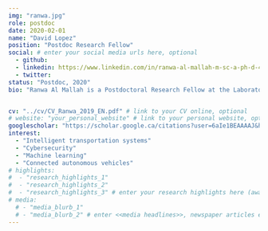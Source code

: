 ```yaml
---
img: "ranwa.jpg"
role: postdoc
date: 2020-02-01
name: "David Lopez"
position: "Postdoc Research Fellow"
social: # enter your social media urls here, optional
  - github:
  - linkedin: https://www.linkedin.com/in/ranwa-al-mallah-m-sc-a-ph-d-42112791/
  - twitter:
status: "Postdoc, 2020"
bio: "Ranwa Al Mallah is a Postdoctoral Research Fellow at the Laboratory of Innovations in Transportation at Ryerson University working under the supervision of Dr. Bilal Farooq. Ranwa completed her Bachelor and Master's degree at Polytechnique Montreal in 2008 and she specialized in telecommunications and networking. She earned her Ph.D. in Computer Science from the department of Computer and Software Engineering in 2018. Her research on vehicular networks and traffic safety and efficiency applications led to her thesis: "Traffic congestion analysis via connected vehicles", where she applied artificial intelligence techniques to solve different problems in this field of application. She has over eight years of industry experience in IT and telecommunications project management. Her current research goal is to develop multidisciplinary, secure and highly intelligent solutions for the planning, design and operation of intelligent transportation systems."


cv: "../cv/CV_Ranwa_2019_EN.pdf" # link to your CV online, optional
# website: "your_personal_website" # link to your personal website, optional
googlescholar: "https://scholar.google.ca/citations?user=6aIe1BEAAAAJ&hl=fr&oi=ao" # link to your google scholar profile, optional
interest:
  - "Intelligent transportation systems"
  - "Cybersecurity"
  - "Machine learning" 
  - "Connected autonomous vehicles"
# highlights:
#  - "research_highlights_1"
#  - "research_highlights_2"
#  - "research_highlights_3" # enter your research highlights here (awards, achievements, etc.), optional
# media:
  # - "media_blurb_1"
  # - "media_blurb_2" # enter <<media headlines>>, newspaper articles etc...
---
```


